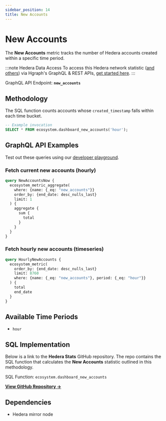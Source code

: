 ```yaml
---
sidebar_position: 14
title: New Accounts
---
```


# New Accounts

The **New Accounts** metric tracks the number of Hedera accounts created within a specific time period.

:::note Hedera Data Access
To access this Hedera network statistic ([and others](/category/hedera-stats/)) via Hgraph's GraphQL & REST APIs, [get started here](https://www.hgraph.com/hedera).
:::

GraphQL API Endpoint: **`new_accounts`**

## Methodology

The SQL function counts accounts whose `created_timestamp` falls within each time bucket.

```sql
-- Example invocation
SELECT * FROM ecosystem.dashboard_new_accounts('hour');
```

## GraphQL API Examples

Test out these queries using our [developer playground](https://dashboard.hgraph.com).

### Fetch current new accounts (hourly)

```graphql
query NewAccountsNow {
  ecosystem_metric_aggregate(
    where: {name: {_eq: "new_accounts"}}
    order_by: {end_date: desc_nulls_last}
    limit: 1
  ) {
    aggregate {
      sum {
        total
      }
    }
  }
}
```

### Fetch hourly new accounts (timeseries)

```graphql
query HourlyNewAccounts {
  ecosystem_metric(
    order_by: {end_date: desc_nulls_last}
    limit: 8760
    where: {name: {_eq: "new_accounts"}, period: {_eq: "hour"}}
  ) {
    total
    end_date
  }
}
```

## Available Time Periods

- `hour`

## SQL Implementation

Below is a link to the **Hedera Stats** GitHub repository. The repo contains the SQL function that calculates the **New Accounts** statistic outlined in this methodology.

SQL Function: `ecosystem.dashboard_new_accounts`

**[View GitHub Repository →](https://github.com/hgraph-io/hedera-stats)**

## Dependencies
* Hedera mirror node
